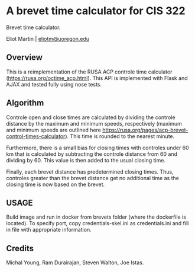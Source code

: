 # A brevet time calculator for CIS 322 #
Brevet time calculator.

Eliot Martin | eliotm@uoregon.edu

## Overview

This is a reimplementation of the RUSA ACP controle time calculator (https://rusa.org/octime_acp.html). This API is 
implemented with Flask and AJAX and tested fully using nose tests. 

## Algorithm

Controle open and close times are calculated by dividing the controle distance by the maximum and minimum speeds, respectively (maximum and minimum speeds are outlined here https://rusa.org/pages/acp-brevet-control-times-calculator). This time is rounded to the nearest minute.

Furthermore, there is a small bias for closing times with controles under 60 km that is calculated by subtracting the controle distance from 60 and dividing by 60. This value is then added to the usual closing time.

Finally, each brevet distance has predetermined closing times. Thus, controles greater than the brevet distance get no additional time as the closing time is now based on the brevet.

## USAGE
Build image and run in docker from brevets folder (where the dockerfile is located). To specify port, copy 
credentials-skel.ini as credentials.ini and fill in file with appropriate information. 


## Credits

Michal Young, Ram Durairajan, Steven Walton, Joe Istas.